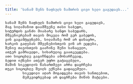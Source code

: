 ```yaml
---
title: 'სანამ შენს ზაფხულს ზამთრის ცივი ხელი გაგუდავს...'
---
```


    სანამ შენს ზაფხულს ზამთრის ცივი ხელი გაგუდავს,
    მაგ სილამაზით დაამშვენე თასი საბედო,
    სიტურფის განძი მიაბარე სანდო საბუდარს,
    მშვენიერებამ თავის მოკვლა რომ ვერ გაბედოს,
    ვინ გაგამტყუნებს, სილამაზე რომ არ დანაცრო,
    ხარკის გაღებას მშვენებისთვის ვინ არ ეცდება,
    შენივ თავისთვის გააჩინე შენი სანაცვლო,
    ათჯერ გამრავლდი, სიხარულიც გაათკეცდება.
    ათი სიცოცხლე გაგიჩნდება ამოსარჩევად,
    ბედით იქნები ათჯერ უფრო გატაცებული,
    მაშინ სიკვდილის წასართმევი არრა დაგრჩება
    თუკი სიცოცხლე შვილს ექნება გადაცემული.
            სიკვდილი აღარ მოგადგება თავის სანთლებით,
            მემკვიდრეებად არ დაგრჩება მიწის მატლები.
